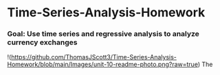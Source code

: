 # Time-Series-Analysis-Homework
### Goal: Use time series and regressive analysis to analyze currency exchanges
!(https://github.com/ThomasJScott3/Time-Series-Analysis-Homework/blob/main/Images/unit-10-readme-photo.png?raw=true)
The 

